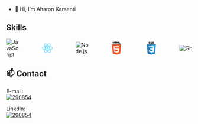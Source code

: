 - 👋 Hi, I’m Aharon Karsenti

## Skills

<div style='display:flex; justify-content:space-between; align-items:center;'>

<img  alt="JavaScript" width="35px" src="https://upload.wikimedia.org/wikipedia/commons/thumb/9/99/Unofficial_JavaScript_logo_2.svg/768px-Unofficial_JavaScript_logo_2.svg.png"/>

<img  alt="React" width="35px" src="https://raw.githubusercontent.com/github/explore/80688e429a7d4ef2fca1e82350fe8e3517d3494d/topics/react/react.png" />

<img  alt="Node.js" width="35px" src="https://img.icons8.com/color/452/nodejs.png" />

<img  alt="HTML5" width="35px" src="https://raw.githubusercontent.com/github/explore/80688e429a7d4ef2fca1e82350fe8e3517d3494d/topics/html/html.png" />

<img  alt="CSS3" width="35px" src="https://raw.githubusercontent.com/github/explore/80688e429a7d4ef2fca1e82350fe8e3517d3494d/topics/css/css.png" />

<img  alt="Git" width="35px" src="https://git-scm.com/images/logos/downloads/Git-Icon-1788C.png" />
</div>




## 📫 Contact
E-mail:
<br>
<a href="https://mail.google.com/mail/u/0/?tab=rm&ogbl#inbox?compose=CllgCJNwgMWvFcxNbTgJkPgrWlFhDgWThFCHWXltpPhFTkCtNWDgSFGVDZtrVqSzpjrSjVzBFFL"><img src="https://i.ibb.co/vY68Ff6/290854.png" width="80" height="80" alt="290854" border="0"></a>

LinkdIn:
<br>
<a href="https://www.linkedin.com/in/aharon-karsenti-85a845256/">
  <img src="https://cdn-icons-png.flaticon.com/512/145/145807.png" width="80" height="80" alt="290854" border="0"></a>

<!---
aharonYK/aharonYK is a ✨ special ✨ repository because its `README.md` (this file) appears on your GitHub profile.
You can click the Preview link to take a look at your changes.
--->
